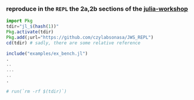 ### reproduce in the `REPL` the 2a,2b sections of the [julia-workshop](https://crsl4.github.io/julia-workshop/)

```julia
import Pkg
tdir="jl_$(hash(1))"
Pkg.activate(tdir)
Pkg.add(;url="https://github.com/czylabsonasa/JWS_REPL")
cd(tdir) # sadly, there are some relative reference

include("examples/ex_bench.jl")
.
..
...
..
.

# run(`rm -rf $(tdir)`)

```
